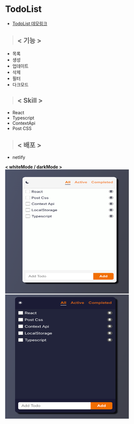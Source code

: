 # TodoList

- [TodoList 데모링크](https://63a9554846200d6298f500f1--glowing-lolly-0085d6.netlify.app/)

> ##  < 기능 >
- 목록
- 생성
- 업데이트
- 삭제
- 필터
- 다크모드 


>## < Skill >
- React
- Typescript 
- ContextApi
- Post CSS

>## < 배포 >
- netlify

**< whiteMode / darkMode >**
<br />
<img src="images/img.png" width="400" height="400"/>
<img src="images/img_1.png" width="400" height="400"/>
